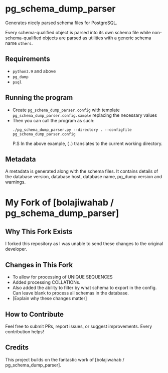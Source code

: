 # pg_schema_dump_parser
Generates nicely parsed schema files for PostgreSQL.

Every schema-qualified object is parsed into its own schema file while non-schema-qualified objects are parsed as utilities with
a generic schema name `others`.

## Requirements
- `python3.9` and above
- `pg_dump`
- `psql`

## Running the program
- Create `pg_schema_dump_parser.config` with template `pg_schema_dump_parser.config.sample` replacing the necessary values
- Then you can call the program as such:
  ```
  ./pg_schema_dump_parser.py --directory . --configfile pg_schema_dump_parser.config
  ```
  P.S In the above example, (`.`) translates to the current working directory.

## Metadata
A metadata is generated along with the schema files. It contains details of the database version, database host, database name, pg_dump version
and warnings.

# My Fork of [bolajiwahab / pg_schema_dump_parser]

## Why This Fork Exists
I forked this repository as I was unable to send these changes to the original developer.

## Changes in This Fork
-  To allow for processing of UNIQUE SEQUENCES
-  Added processing COLLATIONs.
-  Also added the ability to filter by what schema to export in the config.
   Can leave blank to process all schemas in the database.
- [Explain why these changes matter]

## How to Contribute
Feel free to submit PRs, report issues, or suggest improvements. Every contribution helps!

## Credits
This project builds on the fantastic work of [bolajiwahab / pg_schema_dump_parser].

